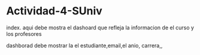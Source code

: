# Actividad-4-SUniv
 
index. aqui debe mostra el dashoard que refleja la informacion de el curso y los profesores

dashborad debe mostrar la el estudiante,email,el anio, carrera,, 
